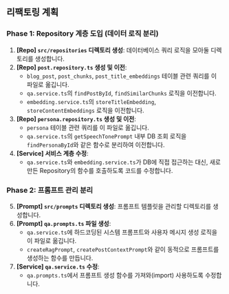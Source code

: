 ## 리팩토링 계획

### Phase 1: Repository 계층 도입 (데이터 로직 분리)

1.  **[Repo] `src/repositories` 디렉토리 생성**: 데이터베이스 쿼리 로직을 모아둘 디렉토리를 생성합니다.
2.  **[Repo] `post.repository.ts` 생성 및 이전**:
    *   `blog_post`, `post_chunks`, `post_title_embeddings` 테이블 관련 쿼리를 이 파일로 옮깁니다.
    *   `qa.service.ts`의 `findPostById`, `findSimilarChunks` 로직을 이전합니다.
    *   `embedding.service.ts`의 `storeTitleEmbedding`, `storeContentEmbeddings` 로직을 이전합니다.
3.  **[Repo] `persona.repository.ts` 생성 및 이전**:
    *   `persona` 테이블 관련 쿼리를 이 파일로 옮깁니다.
    *   `qa.service.ts`의 `getSpeechTonePrompt` 내부 DB 조회 로직을 `findPersonaById`와 같은 함수로 분리하여 이전합니다.
4.  **[Service] 서비스 계층 수정**:
    *   `qa.service.ts`와 `embedding.service.ts`가 DB에 직접 접근하는 대신, 새로 만든 Repository의 함수를 호출하도록 코드를 수정합니다.

### Phase 2: 프롬프트 관리 분리

5.  **[Prompt] `src/prompts` 디렉토리 생성**: 프롬프트 템플릿을 관리할 디렉토리를 생성합니다.
6.  **[Prompt] `qa.prompts.ts` 파일 생성**:
    *   `qa.service.ts`에 하드코딩된 시스템 프롬프트와 사용자 메시지 생성 로직을 이 파일로 옮깁니다.
    *   `createRagPrompt`, `createPostContextPrompt`와 같이 동적으로 프롬프트를 생성하는 함수를 만듭니다.
7.  **[Service] `qa.service.ts` 수정**:
    *   `qa.prompts.ts`에서 프롬프트 생성 함수를 가져와(import) 사용하도록 수정합니다.